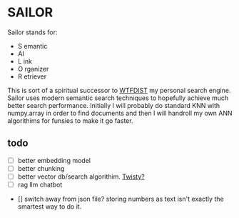 # SAILOR

Sailor stands for:

-   S emantic
-   AI
-   L ink
-   O rganizer
-   R etriever

This is sort of a spiritual successor to [WTFDIST](https://github.com/EvanChisholm1/wtfdist) my personal search engine. Sailor uses modern semantic search techniques to hopefully achieve much better search performance. Initially I will probably do standard KNN with numpy.array in order to find documents and then I will handroll my own ANN algorithims for funsies to make it go faster.

## todo

-   [ ] better embedding model
-   [ ] better chunking
-   [ ] better vector db/search algorithim. [Twisty?](https://github.com/EvanChisholm1/twisty)
-   [ ] rag llm chatbot
-   [] switch away from json file? storing numbers as text isn't exactly the smartest way to do it.
